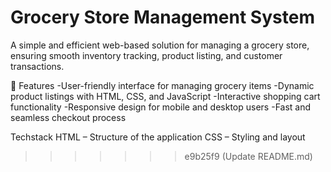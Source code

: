 
# Grocery Store Management System
A simple and efficient web-based solution for managing a grocery store, ensuring smooth inventory tracking, product listing, and customer transactions.

📌 Features
-User-friendly interface for managing grocery items
-Dynamic product listings with HTML, CSS, and JavaScript
-Interactive shopping cart functionality
-Responsive design for mobile and desktop users
-Fast and seamless checkout process

Techstack
HTML – Structure of the application
CSS – Styling and layout
>>>>>>> e9b25f9 (Update README.md)
